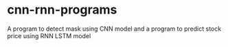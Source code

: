 # cnn-rnn-programs
A program to detect mask using CNN model and a program to predict stock price using RNN LSTM model
